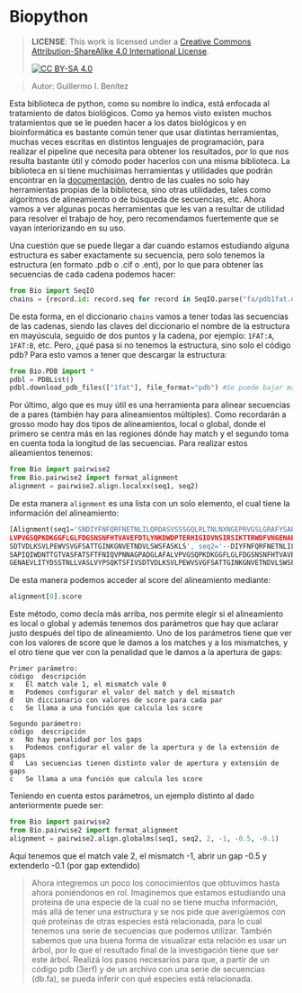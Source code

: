 # Biopython
>
> **LICENSE**: This work is licensed under a
[Creative Commons Attribution-ShareAlike 4.0 International License][cc-by-sa].
>
>[![CC BY-SA 4.0][cc-by-sa-image]][cc-by-sa]

[cc-by-sa]: http://creativecommons.org/licenses/by-sa/4.0/
[cc-by-sa-image]: https://licensebuttons.net/l/by-sa/4.0/88x31.png
[cc-by-sa-shield]: https://img.shields.io/badge/License-CC%20BY--SA%204.0-lightgrey.svg
> Autor: Guillermo I. Benítez

Esta biblioteca de python, como su nombre lo indica, está enfocada al tratamiento de datos biológicos. Como ya hemos visto existen muchos tratamientos que se le pueden hacer a los datos biológicos y en bioinformática es bastante común tener que usar distintas herramientas, muchas veces escritas en distintos lenguajes de programación, para realizar el pipeline que necesita para obtener los resultados, por lo que nos resulta bastante útil y cómodo poder hacerlos con una misma biblioteca.
La biblioteca en sí tiene muchísimas herramientas y utilidades que podrán encontrar en la [documentación](https://biopython.org/wiki/Documentation), dentro de las cuales no solo hay herramientas propias de la biblioteca, sino otras utilidades, tales como algoritmos de alineamiento o de búsqueda de secuencias, etc. Ahora vamos a ver algunas pocas herramientas que les van a resultar de utilidad para resolver el trabajo de hoy, pero recomendamos fuertemente que se vayan interiorizando en su uso.

Una cuestión que se puede llegar a dar cuando estamos estudiando alguna estructura es saber exactamente su secuencia, pero solo tenemos la estructura (en formato .pdb o .cif o .ent), por lo que para obtener las secuencias de cada cadena podemos hacer:

```python
from Bio import SeqIO
chains = {record.id: record.seq for record in SeqIO.parse("fa/pdb1fat.ent", "pdb-atom")}
```

De esta forma, en el diccionario `chains` vamos a tener todas las secuencias de las cadenas, siendo las claves del diccionario el nombre de la estructura en mayúscula, seguido de dos puntos y la cadena, por ejemplo: `1FAT:A`, `1FAT:B`, etc.
Pero, ¿qué pasa si no tenemos la estructura, sino solo el código pdb? Para esto vamos a tener que descargar la estructura:

```python
from Bio.PDB import *
pdbl = PDBList() 
pdbl.download_pdb_files(["1fat"], file_format="pdb") #Se puede bajar más de una estructura a la vez
```

Por último, algo que es muy útil es una herramienta para alinear secuencias de a pares (también hay para alineamientos múltiples). Como recordarán a grosso modo hay dos tipos de alineamientos, local o global, donde el primero se centra más en las regiones dónde hay match y el segundo toma en cuenta toda la longitud de las secuencias. Para realizar estos alieamientos tenemos:

```python
from Bio import pairwise2
from Bio.pairwise2 import format_alignment
alignment = pairwise2.align.localxx(seq1, seq2)

```

De esta manera `alignment` es una lista con un solo elemento, el cual tiene la información del alineamiento:

```python
[Alignment(seq1='SNDIYFNFQRFNETNLILQRDASVSSSGQLRLTNLNXNGEPRVGSLGRAFYSAPIQIWDNTTGTVASFATSFTFNIQVPNNAGPADGLAFA
LVPVGSQPKDKGGFLGLFDGSNSNFHTVAVEFDTLYNKDWDPTERHIGIDVNSIRSIKTTRWDFVNGENAEVLITYDSSTNLLVASLVYPSQKTSFIV
SDTVDLKSVLPEWVSVGFSATTGINKGNVETNDVLSWSFASKLS', seq2='--DIYFNFQRFNETNLILQRDASVSSSGQLRLTNLNXNGEPRVGSLGRAFY
SAPIQIWDNTTGTVASFATSFTFNIQVPNNAGPADGLAFALVPVGSQPKDKGGFLGLFDGSNSNFHTVAVEFDTLYNKDWDPTERHIGIDVNSIRSIKTTRWDFVN
GENAEVLITYDSSTNLLVASLVYPSQKTSFIVSDTVDLKSVLPEWVSVGFSATTGINKGNVETNDVLSWSFASK--', score=229.0, start=2, end=231)]
```

De esta manera podemos acceder al score del alineamiento mediante:

```python
alignment[0].score
```

Este método, como decía más arriba, nos permite elegir si el alineamiento es local o global y además tenemos dos parámetros que hay que aclarar justo después del tipo de alineamiento. Uno de los parámetros tiene que ver con los valores de score que le damos a los matches y a los mismatches, y el otro tiene que ver con la penalidad que le damos a la apertura de gaps:

```
Primer parámetro:
código	descripción
x	El match vale 1, el mismatch vale 0
m	Podemos configurar el valor del match y del mismatch
d	Un diccionario con valores de score para cada par
c	Se llama a una función que calcula los score

Segundo parámetro:
código	descripción
x	No hay penalidad por los gaps
s	Podemos configurar el valor de la apertura y de la extensión de gaps
d	Las secuencias tienen distinto valor de apertura y extensión de gaps
c	Se llama a una función que calcula los score
```

Teniendo en cuenta estos parámetros, un ejemplo distinto al dado anteriormente puede ser:

```python
from Bio import pairwise2
from Bio.pairwise2 import format_alignment
alignment = pairwise2.align.globalms(seq1, seq2, 2, -1, -0.5, -0.1)
```

Aquí tenemos que el match vale 2, el mismatch -1, abrir un gap -0.5 y extenderlo -0.1 (por gap extendido)

> Ahora integremos un poco los conocimientos que obtuvimos hasta ahora poniéndonos en rol. Imaginemos que estamos estudiando una proteína de una especie de la cual no se tiene mucha información, más allá de tener una estructura y se nos pide que averigüemos con qué proteínas de otras especies está relacionada, para lo cual tenemos una serie de secuencias que podemos utilizar. También sabemos que una buena forma de visualizar esta relación es usar un árbol, por lo que el resultado final de la investigación tiene que ser este árbol.
> Realizá los pasos necesarios para que, a partir de un código pdb (3erf) y de un archivo con una serie de secuencias (db.fa), se pueda inferir con qué especies está relacionada.